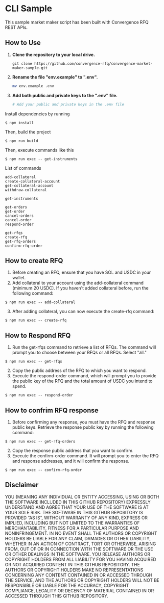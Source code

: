 # CLI Sample

This sample market maker script has been built with Convergence RFQ REST APIs.

## How to Use

1. **Clone the repository to your local drive.**

   ```
   git clone https://github.com/convergence-rfq/convergence-market-maker-sample.git
   ```

2. **Rename the file "env.example" to ".env".**

   ```bash
   mv env.example .env
   ```

3. **Add both public and private keys to the ".env" file.**

   ```bash
   # Add your public and private keys in the .env file
   ```

Install dependencies by running

```
$ npm install
```

Then, build the project

```
$ npm run build
```

Then, execute commands like this

```
$ npm run exec -- get-instruments
```

List of commands

```
add-collateral
create-collateral-account
get-collateral-account
withdraw-collateral

get-instruments

get-orders
get-order
cancel-orders
cancel-order
respond-order

get-rfqs
create-rfq
get-rfq-orders
confirm-rfq-order
```

## How to create RFQ

1. Before creating an RFQ, ensure that you have SOL and USDC in your wallet.
2. Add collateral to your account using the add-collateral command (minimum 20 USDC). If you haven't added collateral before, run the following command:

```
$ npm run exec -- add-collateral
```

3. After adding collateral, you can now execute the create-rfq command:

```
$ npm run exec -- create-rfq
```

## How to Respond RFQ

1. Run the get-rfqs command to retrieve a list of RFQs. The command will prompt you to choose between your RFQs or all RFQs. Select "all."

```
$ npm run exec -- get-rfqs
```

2. Copy the public address of the RFQ to which you want to respond.
3. Execute the respond-order command, which will prompt you to provide the public key of the RFQ and the total amount of USDC you intend to spend.

```
$ npm run exec -- respond-order
```

## How to confrim RFQ response

1. Before confirming any response, you must have the RFQ and response public keys. Retrieve the response public key by running the following command:

```
$ npm run exec -- get-rfq-orders
```

2. Copy the response public address that you want to confirm.
3. Execute the confirm-order command. It will prompt you to enter the RFQ and response addresses, and it will confirm the response.

```
$ npm run exec -- confirm-rfq-order
```

## Disclaimer

YOU (MEANING ANY INDIVIDUAL OR ENTITY ACCESSING, USING OR BOTH THE SOFTWARE INCLUDED IN THIS GITHUB REPOSITORY) EXPRESSLY UNDERSTAND AND AGREE THAT YOUR USE OF THE SOFTWARE IS AT YOUR SOLE RISK. THE SOFTWARE IN THIS GITHUB REPOSITORY IS PROVIDED “AS IS”, WITHOUT WARRANTY OF ANY KIND, EXPRESS OR IMPLIED, INCLUDING BUT NOT LIMITED TO THE WARRANTIES OF MERCHANTABILITY, FITNESS FOR A PARTICULAR PURPOSE AND NONINFRINGEMENT. IN NO EVENT SHALL THE AUTHORS OR COPYRIGHT HOLDERS BE LIABLE FOR ANY CLAIM, DAMAGES OR OTHER LIABILITY, WHETHER IN AN ACTION OF CONTRACT, TORT OR OTHERWISE, ARISING FROM, OUT OF OR IN CONNECTION WITH THE SOFTWARE OR THE USE OR OTHER DEALINGS IN THE SOFTWARE. YOU RELEASE AUTHORS OR COPYRIGHT HOLDERS FROM ALL LIABILITY FOR YOU HAVING ACQUIRED OR NOT ACQUIRED CONTENT IN THIS GITHUB REPOSITORY. THE AUTHORS OR COPYRIGHT HOLDERS MAKE NO REPRESENTATIONS CONCERNING ANY CONTENT CONTAINED IN OR ACCESSED THROUGH THE SERVICE, AND THE AUTHORS OR COPYRIGHT HOLDERS WILL NOT BE RESPONSIBLE OR LIABLE FOR THE ACCURACY, COPYRIGHT COMPLIANCE, LEGALITY OR DECENCY OF MATERIAL CONTAINED IN OR ACCESSED THROUGH THIS GITHUB REPOSITORY.
